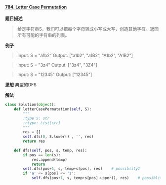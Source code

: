 #### [784. Letter Case Permutation](https://leetcode.com/problems/letter-case-permutation/description/)

**题目描述**
> 给定字符串S，我们可以把每个字母转成小写或大写，创造其他字符。返回所有可能的字符串的列表。

**例子**
> Input: S = "a1b2"
Output: ["a1b2", "a1B2", "A1b2", "A1B2"]

>Input: S = "3z4"
Output: ["3z4", "3Z4"]

>Input: S = "12345"
Output: ["12345"]

**思想**
典型的DFS

**解法**
```python
class Solution(object):
    def letterCasePermutation(self, S):
        """
        :type S: str
        :rtype: List[str]
        """
        res = []
        self.dfs(0, S.lower() , '', res)
        return res
    
    def dfs(self, pos, s, temp, res):
        if pos == len(s):
            res.append(temp)
            return
        self.dfs(pos+1, s, temp+s[pos], res)    # possiblity1
        if 'a' <= s[pos] <= 'z':
            self.dfs(pos+1, s, temp+s[pos].upper(), res)    # possiblity2
```
